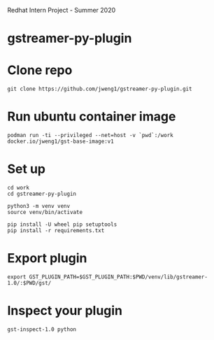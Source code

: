 Redhat Intern Project - Summer 2020

# gstreamer-py-plugin

# Clone repo
```
git clone https://github.com/jweng1/gstreamer-py-plugin.git
```
# Run ubuntu container image 
```
podman run -ti --privileged --net=host -v `pwd`:/work docker.io/jweng1/gst-base-image:v1
```

# Set up
```
cd work
cd gstreamer-py-plugin

python3 -m venv venv
source venv/bin/activate

pip install -U wheel pip setuptools
pip install -r requirements.txt
```

# Export plugin 
```
export GST_PLUGIN_PATH=$GST_PLUGIN_PATH:$PWD/venv/lib/gstreamer-1.0/:$PWD/gst/
```

# Inspect your plugin 
```
gst-inspect-1.0 python 
```
